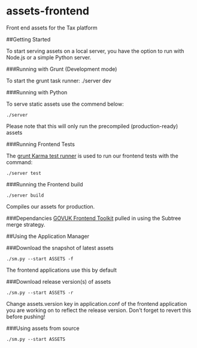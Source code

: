 assets-frontend
===============

Front end assets for the Tax platform

##Getting Started

To start serving assets on a local server, you have the option to run with Node.js or a simple Python server.

###Running with Grunt (Development mode)

To start the grunt task runner:
	./server dev


###Running with Python

To serve static assets use the commend below:

	./server
Please note that this will only run the precompiled (production-ready) assets


###Running Frontend Tests

The [grunt Karma test runner](https://github.com/karma-runner/grunt-karma) is used to run our frontend tests with the command:

	./server test

###Running the Frontend build

	./server build
Compiles our assets for production.

###Dependancies
[GOVUK Frontend Toolkit](https://github.com/alphagov/govuk_frontend_toolkit) pulled in using the Subtree merge strategy.

##Using the Application Manager

	
###Download the snapshot of latest assets

	./sm.py --start ASSETS -f

The frontend applications use this by default

###Download release version(s) of assets

	./sm.py --start ASSETS -r 

Change assets.version key in application.conf of the frontend application you are working on to reflect the release version. Don't forget to revert this before pushing!

###Using assets from source

	./sm.py --start ASSETS

